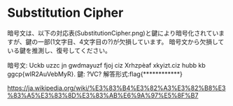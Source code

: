 # Substitution Cipher

暗号文は、以下の対応表(SubstitutionCipher.png)と鍵により暗号化されていますが、鍵の一部(1文字目、4文字目の?)が欠損しています。 暗号文から欠損している鍵を推測し、復号してください。

暗号文: Uckb uzzc jn gwdmayuzf fjoj ciz Xrhzpèaf xkyizt.ciz hubb kb ggcp{wIR2AuVebMyR}.
鍵: ?VC?
解答形式:flag{************}

https://ja.wikipedia.org/wiki/%E3%83%B4%E3%82%A3%E3%82%B8%E3%83%A5%E3%83%8D%E3%83%AB%E6%9A%97%E5%8F%B7